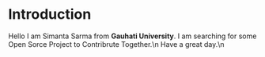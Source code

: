 # Introduction

Hello I am Simanta Sarma from **Gauhati University**.
I am searching for some Open Sorce Project to Contribrute Together.\n
Have a great day.\n
